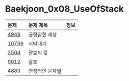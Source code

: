 # Baekjoon_0x08_UseOfStack

문제 | 문제 제목 | 정보
:----|:----|:----|
[4949](https://www.acmicpc.net/problem/4949)  | 균형잡힌 세상 |
[10799](https://www.acmicpc.net/problem/10799)  | 쇠막대기 |
[2504](https://www.acmicpc.net/problem/5430)  | 괄호의 값 |
[9012](https://www.acmicpc.net/problem/5430)  | 괄호 |
[4889](https://www.acmicpc.net/problem/5430)  | 안정적인 문자열 |
